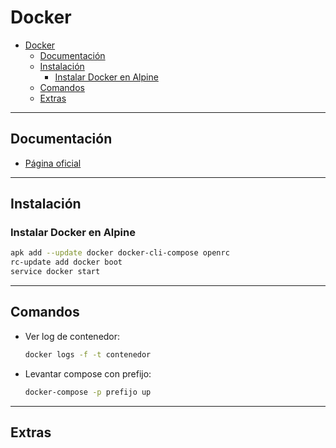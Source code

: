 # Docker

- [Docker](#docker)
  - [Documentación](#documentación)
  - [Instalación](#instalación)
    - [Instalar Docker en Alpine](#instalar-docker-en-alpine)
  - [Comandos](#comandos)
  - [Extras](#extras)

---

## Documentación

- [Página oficial](https://www.docker.com/)

---

## Instalación

### Instalar Docker en Alpine

```sh
apk add --update docker docker-cli-compose openrc
rc-update add docker boot
service docker start
```

---

## Comandos

- Ver log de contenedor:

  ```sh
  docker logs -f -t contenedor
  ```

- Levantar compose con prefijo:

  ```sh
  docker-compose -p prefijo up
  ```

---

## Extras
